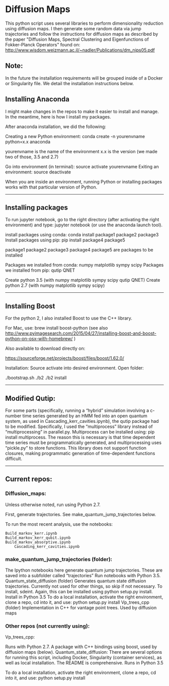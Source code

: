 # Diffusion Maps
This python script uses several libraries to perform dimensionality reduction
using diffusion maps.
I then generate some random data via jump trajectories
and follow the instructions for diffusion maps
as described by the paper "Diffusion Maps, Spectral Clustering and
Eigenfunctions of Fokker-Planck Operators" found on:
http://www.wisdom.weizmann.ac.il/~nadler/Publications/dm_nips05.pdf


## Note:

In the future the installation requirements will be grouped inside of a Docker or Singularity file. We detail the installation instructions below.
 
## Installing Anaconda
I might make changes in the repos to make it easier to install and manage. In the meantime, here is how I install my packages.
 
After anaconda installation, we did the following:
 
Creating a new Python environment:
conda create -n yourenvname python=x.x anaconda
 
yourenvname is the name of the environment
x.x is the version (we made two of those, 3.5 and 2.7)
 
Go into environment (in terminal): source activate yourenvname
Exiting an environment: source deactivate
 
When you are inside an environment, running Python or installing packages works with that particular version of Python.
___________________________________________________
 
## Installing packages
To run jupyter notebook, go to the right directory (after activating the right environment) and type: jupyter notebook (or use the anaconda launch tool).
 
install packages using conda: conda install package1 package2 package3
Install packages using pip: pip install package4 package5
 
package1 package2 package3 package4 package5 are packages to be installed
 
Packages we installed from conda: numpy matplotlib sympy scipy
Packages we installed from pip: qutip QNET
 
Create python 3.5 (with numpy matplotlib sympy scipy qutip QNET)
Create python 2.7 (with numpy matplotlib sympy scipy)
___________________________________________________
 
## Installing Boost
For the python 2, I also installed Boost to use the C++ library.
 
For Mac, use: brew install boost-python
(see also http://www.pyimagesearch.com/2015/04/27/installing-boost-and-boost-python-on-osx-with-homebrew/ )
 
 
Also available to download directly on:
 
https://sourceforge.net/projects/boost/files/boost/1.62.0/
 
Installation:
Source activate into desired environment. Open folder:
 
./bootstrap.sh
./b2
./b2 install
 
___________________________________________________
 
## Modified Qutip:
For some parts (specifically, running a “hybrid” simulation involving a c-number time series generated by an HMM fed into an open quantum system, as used in Cascading_kerr_cavities.ipynb), the qutip package had to be modified. Specifically, I used the “multiprocess” library instead of “multiprocessing” in parallel.py. Multiprocess can be installed using: pip install multiprocess. The reason this is necessary is that time dependent time series must be programmatically generated, and multiprocessing uses “pickle.py” to store functions. This library does not support function closures, making programmatic generation of time-dependent functions difficult.
 
___________________________________________________
 
 
 
## Current repos:
### Diffusion_maps:
Unless otherwise noted, run using Python 2.7.
 
First, generate trajectories. See make_quantum_jump_trajectories below.
 
To run the most recent analysis, use the notebooks:
 
	Build_markov_kerr.ipynb
	Build_markov_kerr_qubit.ipynb
	Build_markov_absorptive.ipynb
        Cascading_kerr_cavities.ipynb
 
	
### make_quantum_jump_trajectories (folder):
The Ipython notebooks here generate quantum jump trajectories. These are saved into a subfolder called “trajectories”
Run notebooks with Python 3.5.
Quantum_state_diffusion (folder)
Generates quantum state diffusion trajectories. Currently not used for other things, so skip if not necessary.
To install, sdeint. Again, this can be installed using python setup.py install. Install in Python 3.5
To do a local installation, activate the right environment, clone a repo, cd into it, and use: python setup.py install
Vp_trees_cpp (folder)
Implementation in C++ for vantage point trees. Used by diffusion maps
 
 
### Other repos (not currently using):
 
Vp_trees_cpp:
 
Runs with Python 2.7.
A package with C++ bindings using boost, used by diffusion maps (below).
Quantum_state_diffusion:
There are several options for running this script, including Docker, Singularity (container services), as well as local installation. The README is comprehensive. 
Runs in Python 3.5
 
To do a local installation, activate the right environment, clone a repo, cd into it, and use: python setup.py install
 
